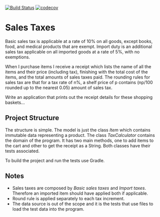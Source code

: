 [![Build Status](https://travis-ci.org/Miguelos/SalesTaxes.svg?branch=master)](https://travis-ci.org/Miguelos/SalesTaxes) [![codecov](https://codecov.io/gh/Miguelos/SalesTaxes/branch/master/graph/badge.svg?token=uSnwph6Ahk)](https://codecov.io/gh/Miguelos/SalesTaxes)

# Sales Taxes

Basic sales tax is applicable at a rate of 10% on all goods, except books, food, and medical products that are exempt. Import duty is an additional sales tax applicable on all imported goods at a rate of 5%, with no exemptions.

When I purchase items I receive a receipt which lists the name of all the items and their price (including tax), finishing with the total cost of the items, and the total amounts of sales taxes paid. The rounding rules for sales tax are that for a tax rate of n%, a shelf price of p contains (np/100 rounded up to the nearest 0.05) amount of sales tax.

Write an application that prints out the receipt details for these shopping baskets...

## Project Structure

The structure is simple. The model is just the class *Item* which contains immutable data representing a product.
The class *TaxCalculator* contains the domain of the program. It has two main methods, one to add items to the cart and other to get the receipt as a String.
Both classes have their tests associated.

To build the project and run the tests use Gradle.

## Notes

* Sales taxes are composed by _Basic sales taxes_ and _Import taxes_. Therefore an imported item should have applied both if applicable.
* Round rule is applied separately to each tax increment.
* The data source is out of the scope and it is the tests that use files to load the test data into the program.
